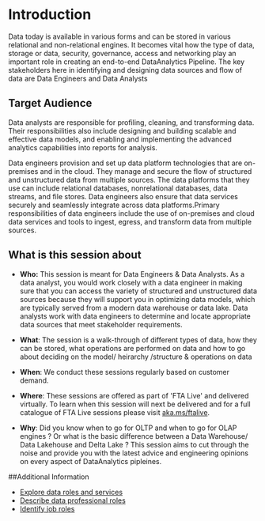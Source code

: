 # Introduction
Data today is available in various forms and can be stored in various relational and non-relational engines. It becomes vital how the type of data, storage or data, security, governance, access and networking play an important role in creating an end-to-end DataAnalytics Pipeline. The key stakeholders here in identifying and designing data sources and flow of data are Data Engineers and Data Analysts

## Target Audience
Data analysts are responsible for profiling, cleaning, and transforming data.
Their responsibilities also include designing and building scalable and effective data models, and enabling and implementing the advanced analytics capabilities into reports for analysis.

Data engineers provision and set up data platform technologies that are on-premises and in the cloud. They manage and secure the flow of structured and unstructured data from multiple sources. The data platforms that they use can include relational databases, nonrelational databases, data streams, and file stores. Data engineers also ensure that data services securely and seamlessly integrate across data platforms.Primary responsibilities of data engineers include the use of on-premises and cloud data services and tools to ingest, egress, and transform data from multiple sources.

## What is this session about

* **Who:** This session is meant for Data Engineers & Data Analysts. As a data analyst, you would work closely with a data engineer in making sure that you can access the variety of structured and unstructured data sources because they will support you in optimizing data models, which are typically served from a modern data warehouse or data lake. Data analysts work with data engineers to determine and locate appropriate data sources that meet stakeholder requirements.

* **What**: The session is a walk-through of different types of data, how they can be stored, what operations are performed on data and how to go about deciding on the model/ heirarchy /structure & operations on data

* **When**: We conduct these sessions regularly based on customer demand. 

* **Where**: These sessions are offered as part of 'FTA Live' and delivered virtually. To learn when this session will next be delivered and for a full catalogue of FTA Live sessions please visit [aka.ms/ftalive](https://aka.ms/ftalive).

* **Why**: Did you know when to go for OLTP and when to go for OLAP engines ? Or what is the basic difference between a Data Warehouse/ Data Lakehouse and Delta Lake ? This session aims to cut through the noise and provide you with the latest advice and engineering opinions on every aspect of DataAnalytics pipleines.

##Additional Information
- [Explore data roles and services](https://learn.microsoft.com/en-us/training/modules/explore-roles-responsibilities-world-of-data/)
- [Describe data professional roles](https://learn.microsoft.com/en-us/training/modules/understand-data-roles-services-products/4-data-professionals)
- [Identify job roles](https://learn.microsoft.com/en-us/training/modules/data-engineering-processes/2-roles-and-responsibilities)
